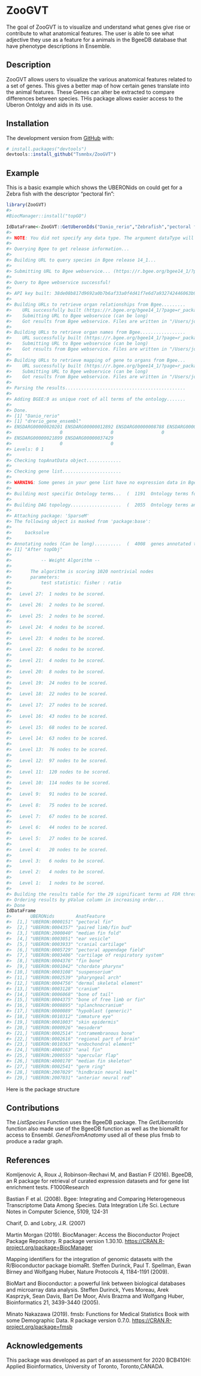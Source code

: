 
<!-- README.md is generated from README.Rmd. Please edit that file -->

# ZooGVT

<!-- badges: start -->

<!-- badges: end -->

The goal of ZooGVT is to visualize and understand what genes give rise
or contribute to what anatomical features. The user is able to see what
adjective they use as a feature for a animals in the BgeeDB database
that have phenotype descriptions in Ensemble.

## Description

ZooGVT allows users to visualize the various anatomical features related
to a set of genes. This gives a better map of how certain genes
translate into the animal features. These Genes can alter be extracted
to compare differences between species. THis package allows easier
access to the Uberon Ontolgy and aids in its use.

## Installation

The development version from [GitHub](https://github.com/) with:

``` r
# install.packages("devtools")
devtools::install_github("Tsmnbx/ZooGVT")
```

## Example

This is a basic example which shows the UBERONids on could get for a
Zebra fish with the descriptor “pectoral fin”:

``` r
library(ZooGVT)
#> 
#BiocManager::install("topGO")

IdDataFrame<-ZooGVT::GetUberonIds("Danio_rerio","Zebrafish","pectoral fin")
#> 
#> NOTE: You did not specify any data type. The argument dataType will be set to c("rna_seq","affymetrix","est","in_situ") for the next steps.
#> 
#> Querying Bgee to get release information...
#> 
#> Building URL to query species in Bgee release 14_1...
#> 
#> Submitting URL to Bgee webservice... (https://r.bgee.org/bgee14_1/?page=r_package&action=get_all_species&display_type=tsv&source=BgeeDB_R_package&source_version=2.16.0)
#> 
#> Query to Bgee webservice successful!
#> 
#> API key built: 38de08b817d9692a0b7b6af33a0f4d41f7e6d7a932742446063b9e181664fe25b6274fd73369b6db4dca591449aa87168475489061073e776aa104c47ea0b90f
#> 
#> Building URLs to retrieve organ relationships from Bgee.........
#>    URL successfully built (https://r.bgee.org/bgee14_1/?page=r_package&action=get_anat_entity_relations&display_type=tsv&species_list=7955&attr_list=SOURCE_ID&attr_list=TARGET_ID&api_key=38de08b817d9692a0b7b6af33a0f4d41f7e6d7a932742446063b9e181664fe25b6274fd73369b6db4dca591449aa87168475489061073e776aa104c47ea0b90f&source=BgeeDB_R_package&source_version=2.16.0)
#>    Submitting URL to Bgee webservice (can be long)
#>    Got results from Bgee webservice. Files are written in "/Users/joshuaefe/Documents/COURSES_FALL_2020/BCB410/Package/ZooGVT/Danio_rerio_Bgee_14_1"
#> 
#> Building URLs to retrieve organ names from Bgee.................
#>    URL successfully built (https://r.bgee.org/bgee14_1/?page=r_package&action=get_anat_entities&display_type=tsv&species_list=7955&attr_list=ID&attr_list=NAME&api_key=38de08b817d9692a0b7b6af33a0f4d41f7e6d7a932742446063b9e181664fe25b6274fd73369b6db4dca591449aa87168475489061073e776aa104c47ea0b90f&source=BgeeDB_R_package&source_version=2.16.0)
#>    Submitting URL to Bgee webservice (can be long)
#>    Got results from Bgee webservice. Files are written in "/Users/joshuaefe/Documents/COURSES_FALL_2020/BCB410/Package/ZooGVT/Danio_rerio_Bgee_14_1"
#> 
#> Building URLs to retrieve mapping of gene to organs from Bgee...
#>    URL successfully built (https://r.bgee.org/bgee14_1/?page=r_package&action=get_expression_calls&display_type=tsv&species_list=7955&attr_list=GENE_ID&attr_list=ANAT_ENTITY_ID&api_key=38de08b817d9692a0b7b6af33a0f4d41f7e6d7a932742446063b9e181664fe25b6274fd73369b6db4dca591449aa87168475489061073e776aa104c47ea0b90f&source=BgeeDB_R_package&source_version=2.16.0&data_qual=SILVER)
#>    Submitting URL to Bgee webservice (can be long)
#>    Got results from Bgee webservice. Files are written in "/Users/joshuaefe/Documents/COURSES_FALL_2020/BCB410/Package/ZooGVT/Danio_rerio_Bgee_14_1"
#> 
#> Parsing the results.............................................
#> 
#> Adding BGEE:0 as unique root of all terms of the ontology.......
#> 
#> Done.
#> [1] "Danio_rerio"
#> [1] "drerio_gene_ensembl"
#> ENSDARG00000020201 ENSDARG00000012892 ENSDARG00000008788 ENSDARG00000013174 
#>                  0                  0                  0                  0 
#> ENSDARG00000021899 ENSDARG00000037429 
#>                  0                  0 
#> Levels: 0 1
#> 
#> Checking topAnatData object.............
#> 
#> Checking gene list......................
#> 
#> WARNING: Some genes in your gene list have no expression data in Bgee, and will not be included in the analysis. 4008 genes in background will be kept.
#> 
#> Building most specific Ontology terms...  (  1191  Ontology terms found. )
#> 
#> Building DAG topology...................  (  2055  Ontology terms and  3917  relations. )
#> 
#> Attaching package: 'SparseM'
#> The following object is masked from 'package:base':
#> 
#>     backsolve
#> 
#> Annotating nodes (Can be long)..........  (  4008  genes annotated to the Ontology terms. )
#> [1] "After topObj"
#> 
#>           -- Weight Algorithm -- 
#> 
#>       The algorithm is scoring 1020 nontrivial nodes
#>       parameters: 
#>           test statistic: fisher : ratio
#> 
#>   Level 27:  1 nodes to be scored.
#> 
#>   Level 26:  2 nodes to be scored.
#> 
#>   Level 25:  2 nodes to be scored.
#> 
#>   Level 24:  4 nodes to be scored.
#> 
#>   Level 23:  4 nodes to be scored.
#> 
#>   Level 22:  6 nodes to be scored.
#> 
#>   Level 21:  4 nodes to be scored.
#> 
#>   Level 20:  8 nodes to be scored.
#> 
#>   Level 19:  24 nodes to be scored.
#> 
#>   Level 18:  22 nodes to be scored.
#> 
#>   Level 17:  27 nodes to be scored.
#> 
#>   Level 16:  43 nodes to be scored.
#> 
#>   Level 15:  68 nodes to be scored.
#> 
#>   Level 14:  63 nodes to be scored.
#> 
#>   Level 13:  76 nodes to be scored.
#> 
#>   Level 12:  97 nodes to be scored.
#> 
#>   Level 11:  120 nodes to be scored.
#> 
#>   Level 10:  114 nodes to be scored.
#> 
#>   Level 9:   91 nodes to be scored.
#> 
#>   Level 8:   75 nodes to be scored.
#> 
#>   Level 7:   67 nodes to be scored.
#> 
#>   Level 6:   44 nodes to be scored.
#> 
#>   Level 5:   27 nodes to be scored.
#> 
#>   Level 4:   20 nodes to be scored.
#> 
#>   Level 3:   6 nodes to be scored.
#> 
#>   Level 2:   4 nodes to be scored.
#> 
#>   Level 1:   1 nodes to be scored.
#> 
#> Building the results table for the 29 significant terms at FDR threshold of 0.01...
#> Ordering results by pValue column in increasing order...
#> Done
IdDataFrame
#>       UBERONids        AnatFeature                      
#>  [1,] "UBERON:0000151" "pectoral fin"                   
#>  [2,] "UBERON:0004357" "paired limb/fin bud"            
#>  [3,] "UBERON:2000040" "median fin fold"                
#>  [4,] "UBERON:0003051" "ear vesicle"                    
#>  [5,] "UBERON:0003933" "cranial cartilage"              
#>  [6,] "UBERON:0005729" "pectoral appendage field"       
#>  [7,] "UBERON:0003406" "cartilage of respiratory system"
#>  [8,] "UBERON:0004376" "fin bone"                       
#>  [9,] "UBERON:0001042" "chordate pharynx"               
#> [10,] "UBERON:0003108" "suspensorium"                   
#> [11,] "UBERON:0002539" "pharyngeal arch"                
#> [12,] "UBERON:0004756" "dermal skeletal element"        
#> [13,] "UBERON:0003128" "cranium"                        
#> [14,] "UBERON:0006068" "bone of tail"                   
#> [15,] "UBERON:0004375" "bone of free limb or fin"       
#> [16,] "UBERON:0008895" "splanchnocranium"               
#> [17,] "UBERON:0000089" "hypoblast (generic)"            
#> [18,] "UBERON:0010312" "immature eye"                   
#> [19,] "UBERON:0001003" "skin epidermis"                 
#> [20,] "UBERON:0000926" "mesoderm"                       
#> [21,] "UBERON:0002514" "intramembranous bone"           
#> [22,] "UBERON:0002616" "regional part of brain"         
#> [23,] "UBERON:0010363" "endochondral element"           
#> [24,] "UBERON:4000163" "anal fin"                       
#> [25,] "UBERON:2000555" "opercular flap"                 
#> [26,] "UBERON:4000170" "median fin skeleton"            
#> [27,] "UBERON:0002541" "germ ring"                      
#> [28,] "UBERON:2007029" "hindbrain neural keel"          
#> [29,] "UBERON:2007031" "anterior neural rod"
```

Here is the package structure

## Contributions

The *ListSpecies* Function uses the BgeeDB package. The *GetUberonIds*
function also made use of the BgeeDB function as well as the biomaRt for
access to Ensembl. *GenesFromAnatomy* used all of these plus fmsb to
produce a radar graph.

## References

Komljenovic A, Roux J, Robinson-Rechavi M, and Bastian F (2016). BgeeDB,
an R package for retrieval of curated expression datasets and for gene
list enrichment tests. F1000Research

Bastian F et al. (2008). Bgee: Integrating and Comparing Heterogeneous
Transcriptome Data Among Species. Data Integration Life Sci. Lecture
Notes in Computer Science, 5109, 124-31

Charif, D. and Lobry, J.R. (2007)

Martin Morgan (2019). BiocManager: Access the Bioconductor Project
Package Repository. R package version 1.30.10.
<https://CRAN.R-project.org/package=BiocManager>

Mapping identifiers for the integration of genomic datasets with the
R/Bioconductor package biomaRt. Steffen Durinck, Paul T. Spellman, Ewan
Birney and Wolfgang Huber, Nature Protocols 4, 1184-1191 (2009).

BioMart and Bioconductor: a powerful link between biological databases
and microarray data analysis. Steffen Durinck, Yves Moreau, Arek
Kasprzyk, Sean Davis, Bart De Moor, Alvis Brazma and Wolfgang Huber,
Bioinformatics 21, 3439-3440 (2005).

Minato Nakazawa (2019). fmsb: Functions for Medical Statistics Book with
some Demographic Data. R package version 0.7.0.
<https://CRAN.R-project.org/package=fmsb>

## Acknowledgements

This package was developed as part of an assessment for 2020 BCB410H:
Applied Bioinformatics, University of Toronto, Toronto,CANADA.
